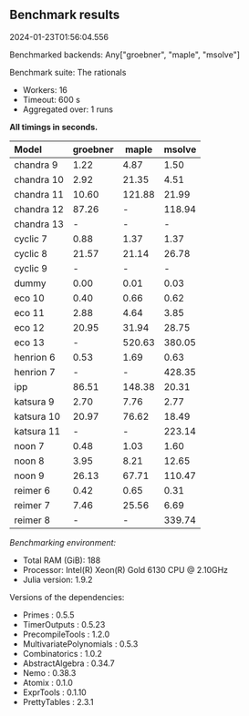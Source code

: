 ## Benchmark results

2024-01-23T01:56:04.556

Benchmarked backends: Any["groebner", "maple", "msolve"]

Benchmark suite: The rationals

- Workers: 16
- Timeout: 600 s
- Aggregated over: 1 runs

**All timings in seconds.**

|Model|groebner|maple|msolve|
|:----|---|---|---|
|chandra 9|1.22|4.87|1.50|
|chandra 10|2.92|21.35|4.51|
|chandra 11|10.60|121.88|21.99|
|chandra 12|87.26| - |118.94|
|chandra 13| - | - | - |
|cyclic 7|0.88|1.37|1.37|
|cyclic 8|21.57|21.14|26.78|
|cyclic 9| - | - | - |
|dummy|0.00|0.01|0.03|
|eco 10|0.40|0.66|0.62|
|eco 11|2.88|4.64|3.85|
|eco 12|20.95|31.94|28.75|
|eco 13| - |520.63|380.05|
|henrion 6|0.53|1.69|0.63|
|henrion 7| - | - |428.35|
|ipp|86.51|148.38|20.31|
|katsura 9|2.70|7.76|2.77|
|katsura 10|20.97|76.62|18.49|
|katsura 11| - | - |223.14|
|noon 7|0.48|1.03|1.60|
|noon 8|3.95|8.21|12.65|
|noon 9|26.13|67.71|110.47|
|reimer 6|0.42|0.65|0.31|
|reimer 7|7.46|25.56|6.69|
|reimer 8| - | - |339.74|

*Benchmarking environment:*

* Total RAM (GiB): 188
* Processor: Intel(R) Xeon(R) Gold 6130 CPU @ 2.10GHz
* Julia version: 1.9.2

Versions of the dependencies:

* Primes : 0.5.5
* TimerOutputs : 0.5.23
* PrecompileTools : 1.2.0
* MultivariatePolynomials : 0.5.3
* Combinatorics : 1.0.2
* AbstractAlgebra : 0.34.7
* Nemo : 0.38.3
* Atomix : 0.1.0
* ExprTools : 0.1.10
* PrettyTables : 2.3.1
